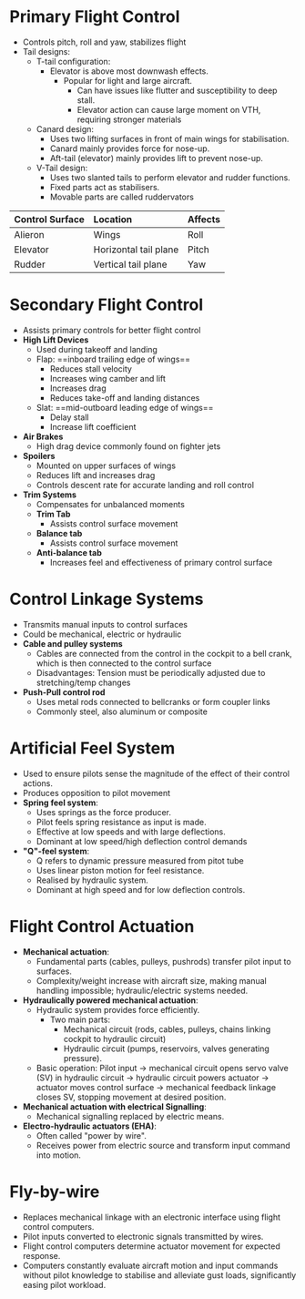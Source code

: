 # Primary Flight Control
- Controls pitch, roll and yaw, stabilizes flight
- Tail designs:
	- T-tail configuration: 
		- Elevator is above most downwash effects. 
			- Popular for light and large aircraft. 
				- Can have issues like flutter and susceptibility to deep stall.
				- Elevator action can cause large moment on VTH, requiring stronger materials
	- Canard design: 
		- Uses two lifting surfaces in front of main wings for stabilisation. 
		- Canard mainly provides force for nose-up. 
		- Aft-tail (elevator) mainly provides lift to prevent nose-up. 
	- V-Tail design: 
		- Uses two slanted tails to perform elevator and rudder functions.
		- Fixed parts act as stabilisers.
		- Movable parts are called ruddervators

| Control Surface | Location              | Affects |
| :-------------- | :-------------------- | :------ |
| Alieron         | Wings                 | Roll    |
| Elevator        | Horizontal tail plane | Pitch   |
| Rudder          | Vertical tail plane   | Yaw     |
# Secondary Flight Control
- Assists primary controls for better flight control
- **High Lift Devices**
	- Used during takeoff and landing
	- Flap: ==inboard trailing edge of wings==
		- Reduces stall velocity
		- Increases wing camber and lift
		- Increases drag
		- Reduces take-off and landing distances
	- Slat: ==mid-outboard leading edge of wings==
		- Delay stall
		- Increase lift coefficient
- **Air Brakes**
	- High drag device commonly found on fighter jets
- **Spoilers**
	- Mounted on upper surfaces of wings
	- Reduces lift and increases drag
	- Controls descent rate for accurate landing and roll control
- **Trim Systems**
	- Compensates for unbalanced moments
	- **Trim Tab**
		- Assists control surface movement
	- **Balance tab**
		- Assists control surface movement
	- **Anti-balance tab**
		- Increases feel and effectiveness of primary control surface
# Control Linkage Systems
- Transmits manual inputs to control surfaces
- Could be mechanical, electric or hydraulic
- **Cable and pulley systems**
	- Cables are connected from the control in the cockpit to a bell crank, which is then connected to the control surface
	- Disadvantages: Tension must be periodically adjusted due to stretching/temp changes
- **Push-Pull control rod**
	- Uses metal rods connected to bellcranks or form coupler links
	- Commonly steel, also aluminum or composite
# Artificial Feel System
 - Used to ensure pilots sense the magnitude of the effect of their control actions. 
 - Produces opposition to pilot movement
 - **Spring feel system**: 
	 - Uses springs as the force producer.
	 - Pilot feels spring resistance as input is made.
	 - Effective at low speeds and with large deflections.
	 - Dominant at low speed/high deflection control demands
 - **"Q"-feel system**: 
	 - Q refers to dynamic pressure measured from pitot tube
	- Uses linear piston motion for feel resistance.
	- Realised by hydraulic system.
	- Dominant at high speed and for low deflection controls.
# Flight Control Actuation
- **Mechanical actuation**:
	- Fundamental parts (cables, pulleys, pushrods) transfer pilot input to surfaces. 
	- Complexity/weight increase with aircraft size, making manual handling impossible; hydraulic/electric systems needed.
- **Hydraulically powered mechanical actuation**: 
	- Hydraulic system provides force efficiently. 
		- Two main parts: 
			- Mechanical circuit (rods, cables, pulleys, chains linking cockpit to hydraulic circuit) 
			- Hydraulic circuit (pumps, reservoirs, valves generating pressure).
    - Basic operation: Pilot input -> mechanical circuit opens servo valve (SV) in hydraulic circuit -> hydraulic circuit powers actuator -> actuator moves control surface -> mechanical feedback linkage closes SV, stopping movement at desired position.
- **Mechanical actuation with electrical Signalling**: 
	- Mechanical signalling replaced by electric means.
- **Electro-hydraulic actuators (EHA)**: 
	- Often called "power by wire". 
	- Receives power from electric source and transform input command into motion.
# Fly-by-wire
- Replaces mechanical linkage with an electronic interface using flight control computers. 
- Pilot inputs converted to electronic signals transmitted by wires. 
- Flight control computers determine actuator movement for expected response. 
- Computers constantly evaluate aircraft motion and input commands without pilot knowledge to stabilise and alleviate gust loads, significantly easing pilot workload.